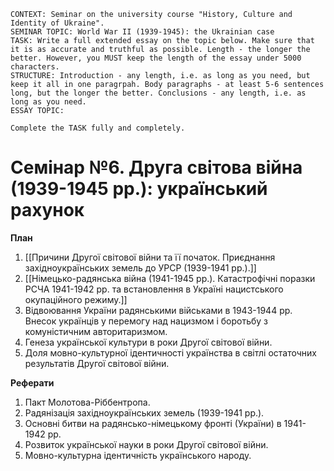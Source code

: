 ```
CONTEXT: Seminar on the university course "History, Culture and Identity of Ukraine".
SEMINAR TOPIC: World War II (1939-1945): the Ukrainian case
TASK: Write a full extended essay on the topic below. Make sure that it is as accurate and truthful as possible. Length - the longer the better. However, you MUST keep the length of the essay under 5000 characters.
STRUCTURE: Introduction - any length, i.e. as long as you need, but keep it all in one paragrpah. Body paragraphs - at least 5-6 sentences long, but the longer the better. Conclusions - any length, i.e. as long as you need.
ESSAY TOPIC:

Complete the TASK fully and completely.
```

# Семінар №6. Друга світова війна (1939-1945 рр.): український рахунок

**План**

1. [[Причини Другої світової війни та її початок. Приєднання західноукраїнських земель до УРСР (1939-1941 рр.).]]
2. [[Німецько-радянська війна (1941-1945 рр.). Катастрофічні поразки РСЧА 1941-1942 рр. та встановлення в Україні нацистського окупаційного режиму.]]
3. Відвоювання України радянськими військами в 1943-1944 рр. Внесок українців у перемогу над нацизмом і боротьбу з комуністичним авторитаризмом.
4. Генеза української культури в роки Другої світової війни.
5. Доля мовно-культурної ідентичності українства в світлі остаточних результатів Другої світової війни.

**Реферати**

1. Пакт Молотова-Ріббентропа.
2. Радянізація західноукраїнських земель (1939-1941 рр.).
3. Основні битви на радянсько-німецькому фронті (України) в 1941-1942 рр.
4. Розвиток української науки в роки Другої світової війни.
5. Мовно-культурна ідентичність українського народу.
